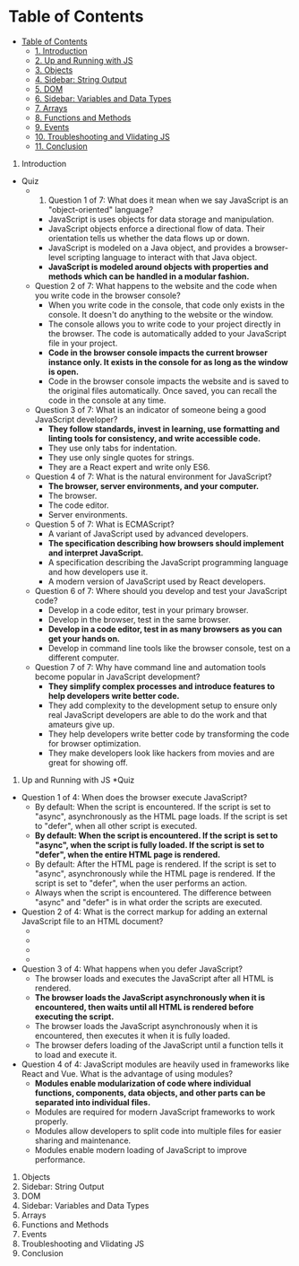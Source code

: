 # Table of Contents
- [Table of Contents](#table-of-contents)
  - [1. Introduction ](#1)
  - [2. Up and Running with JS](#2)
  - [3. Objects](#3)
  - [4. Sidebar: String Output](#4)
  - [5. DOM](#5)
  - [6. Sidebar: Variables and Data Types](#6)
  - [7. Arrays](#7)
  - [8. Functions and Methods](#8)
  - [9. Events](#9)
  - [10. Troubleshooting and Vlidating JS ](#10)
  - [11. Conclusion](#11)


1. Introduction <a name="1"></a>
* Quiz
  * 1. Question 1 of 7: What does it mean when we say JavaScript is an "object-oriented" language?
    * JavaScript is uses objects for data storage and manipulation.
    * JavaScript objects enforce a directional flow of data. Their orientation tells us whether the data flows up or down.
    * JavaScript is modeled on a Java object, and provides a browser-level scripting language to interact with that Java object.
    * <b>JavaScript is modeled around objects with properties and methods which can be handled in a modular fashion.</b>
  * Question 2 of 7: What happens to the website and the code when you write code in the browser console?
    * When you write code in the console, that code only exists in the console. It doesn't do anything to the website or the window.
    * The console allows you to write code to your project directly in the browser. The code is automatically added to your JavaScript file in your project.
    * <b>Code in the browser console impacts the current browser instance only. It exists in the console for as long as the window is open.</b>
    * Code in the browser console impacts the website and is saved to the original files automatically. Once saved, you can recall the code in the console at any time.
  * Question 3 of 7: What is an indicator of someone being a good JavaScript developer?
    * <b>They follow standards, invest in learning, use formatting and linting tools for consistency, and write accessible code.</b>
    * They use only tabs for indentation.
    * They use only single quotes for strings.
    * They are a React expert and write only ES6.
  * Question 4 of 7: What is the natural environment for JavaScript?
    * <b>The browser, server environments, and your computer.</b>
    * The browser.
    * The code editor.
    * Server environments.
  * Question 5 of 7: What is ECMAScript?
    * A variant of JavaScript used by advanced developers.
    * <b>The specification describing how browsers should implement and interpret JavaScript.</b>
    * A specification describing the JavaScript programming language and how developers use it.
    * A modern version of JavaScript used by React developers.
  * Question 6 of 7: Where should you develop and test your JavaScript code?
    * Develop in a code editor, test in your primary browser.
    * Develop in the browser, test in the same browser.
    * <b>Develop in a code editor, test in as many browsers as you can get your hands on.</b>
    * Develop in command line tools like the browser console, test on a different computer.
  * Question 7 of 7: Why have command line and automation tools become popular in JavaScript development?
    * <b>They simplify complex processes and introduce features to help developers write better code.</b>
    * They add complexity to the development setup to ensure only real JavaScript developers are able to do the work and that amateurs give up.
    * They help developers write better code by transforming the code for browser optimization.
    * They make developers look like hackers from movies and are great for showing off.
1. Up and Running with JS <a name="2"></a>
*Quiz
  * Question 1 of 4: When does the browser execute JavaScript?
    * By default: When the script is encountered. If the script is set to "async", asynchronously as the HTML page loads. If the script is set to "defer", when all other script is executed.
    * <b>By default: When the script is encountered. If the script is set to "async", when the script is fully loaded. If the script is set to "defer", when the entire HTML page is rendered.</b>
    * By default: After the HTML page is rendered. If the script is set to "async", asynchronously while the HTML page is rendered. If the script is set to "defer", when the user performs an action.
    * Always when the script is encountered. The difference between "async" and "defer" is in what order the scripts are executed.
  * Question 2 of 4: What is the correct markup for adding an external JavaScript file to an HTML document?
    * <b> <script src="javascript.js" async></script> </b>
    * <script src="javascript.js" async="true"></script>
    * <script type="text/javascript">javascript.js</script>
    * <script src="javascript.js" type="text/javascript"></script>
  * Question 3 of 4: What happens when you defer JavaScript?
    * The browser loads and executes the JavaScript after all HTML is rendered.
    * <b>The browser loads the JavaScript asynchronously when it is encountered, then waits until all HTML is rendered before executing the script.</b>
    * The browser loads the JavaScript asynchronously when it is encountered, then executes it when it is fully loaded.
    * The browser defers loading of the JavaScript until a function tells it to load and execute it.
  * Question 4 of 4: JavaScript modules are heavily used in frameworks like React and Vue. What is the advantage of using modules?
    * <b>Modules enable modularization of code where individual functions, components, data objects, and other parts can be separated into individual files.</b>
    * Modules are required for modern JavaScript frameworks to work properly.
    * Modules allow developers to split code into multiple files for easier sharing and maintenance.
    * Modules enable modern loading of JavaScript to improve performance.
1. Objects<a name="3"></a>
2. Sidebar: String Output<a name="4"></a>
3. DOM<a name="5"></a>
4. Sidebar: Variables and Data Types<a name="6"></a>
5. Arrays<a name="7"></a>
6. Functions and Methods<a name="8"></a>
7.  Events<a name="9"></a>
8.  Troubleshooting and Vlidating JS <a name="10"></a>
9.  Conclusion<a name="11"></a>
